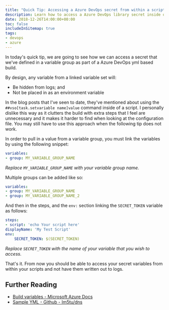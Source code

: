 ```yaml
---
title: "Quick Tip: Accessing a Azure DevOps secret from within a scripted step"
description: Learn how to access a Azure DevOps library secret inside of a scripted step
date: 2018-12-26T14:00:00+00:00
toc: false
includeInSitemap: true
tags:
- devops
- azure
---
```


In today's quick tip, we are going to see how we can access a secret that we've defined in a variable group as part of a Azure DevOps yml based build.

<!--more-->

By design, any variable from a linked variable set will:

- Be hidden from logs; and
- Not be placed in as an environment variable

In the blog posts that I've seen to date, they've mentioned about using the `##vso[task.setvariable name]value` command inside of a script. I personally dislike this way as it clutters the build with extra steps that I feel are unnecessary and it makes it harder to find when looking at the configuration file. You may still have to use this approach when the following tip does not work.

In order to pull in a value from a variable group, you must link the variables by using the following snippet:

```yml
variables:
- group: MY_VARIABLE_GROUP_NAME
```

_Replace `MY_VARIABLE_GROUP_NAME` with your variable group name._

Multiple groups can be added like so:

```yml
variables:
- group: MY_VARIABLE_GROUP_NAME
- group: MY_VARIABLE_GROUP_NAME_2
```

And then in the steps, and the `env:` section linking the `SECRET_TOKEN` variable as follows:

```yml
steps:
- script: 'echo Your script here'
displayName: 'My Test Script'
env:
    SECRET_TOKEN: $(SECRET_TOKEN)
```

_Replace `SECRET_TOKEN` with the name of your variable that you wish to access._

That's it. From now you should be able to access your secret variables from within your scripts and not have them written out to logs.

## Further Reading

- [Build variables - Microsoft Azure Docs](https://docs.microsoft.com/en-us/azure/devops/pipelines/process/variables?view=vsts&tabs=yaml%2Cbatch)
- [Sample YML - Github - Im5tu/dns](https://github.com/Im5tu/dns/blob/master/azure-pipelines.yml)
